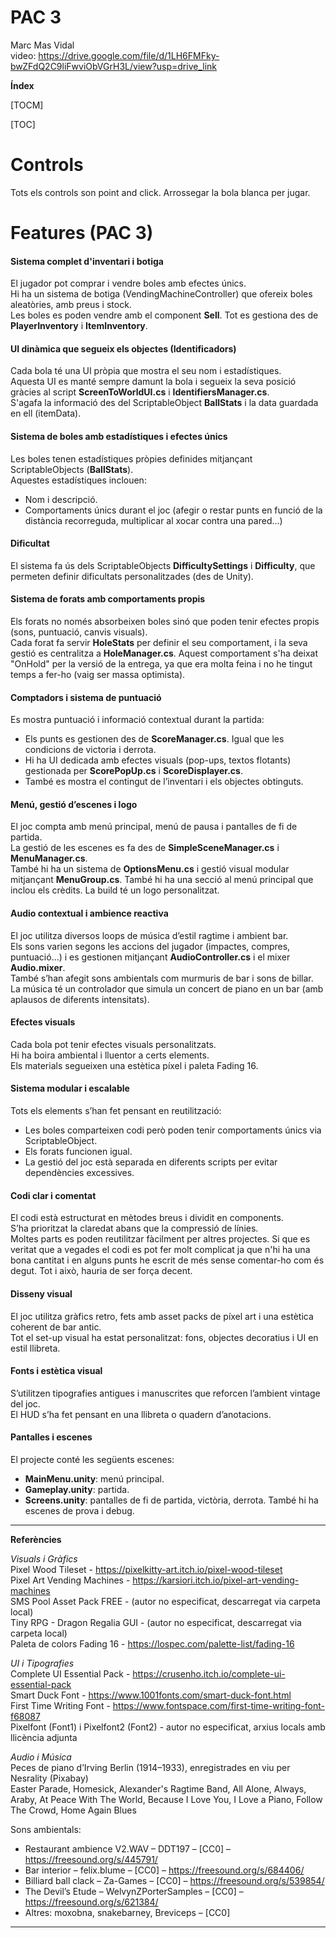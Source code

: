# PAC 3

Marc Mas Vidal  
video: https://drive.google.com/file/d/1LH6FMFky-bwZFdQ2C9liFwviObVGrH3L/view?usp=drive_link

**Índex**

[TOCM]

[TOC]

Controls
=============
Tots els controls son point and click. Arrossegar la bola blanca per jugar.

Features (PAC 3)
=============
#### Sistema complet d'inventari i botiga
El jugador pot comprar i vendre boles amb efectes únics.  
Hi ha un sistema de botiga (VendingMachineController) que ofereix boles aleatòries, amb preus i stock.  
Les boles es poden vendre amb el component **Sell**. Tot es gestiona des de **PlayerInventory** i **ItemInventory**.

#### UI dinàmica que segueix els objectes (Identificadors)
Cada bola té una UI pròpia que mostra el seu nom i estadístiques.  
Aquesta UI es manté sempre damunt la bola i segueix la seva posició gràcies al script **ScreenToWorldUI.cs** i **IdentifiersManager.cs**.  
S'agafa la informació des del ScriptableObject **BallStats** i la data guardada en ell (itemData).

#### Sistema de boles amb estadístiques i efectes únics
Les boles tenen estadístiques pròpies definides mitjançant ScriptableObjects (**BallStats**).  
Aquestes estadístiques inclouen:
- Nom i descripció.
- Comportaments únics durant el joc (afegir o restar punts en funció de la distància recorreguda, multiplicar al xocar contra una pared...)

#### Dificultat
El sistema fa ús dels ScriptableObjects **DifficultySettings** i **Difficulty**, que permeten definir dificultats personalitzades (des de Unity).

#### Sistema de forats amb comportaments propis
Els forats no només absorbeixen boles sinó que poden tenir efectes propis (sons, puntuació, canvis visuals).  
Cada forat fa servir **HoleStats** per definir el seu comportament, i la seva gestió es centralitza a **HoleManager.cs**.
Aquest comportament s'ha deixat "OnHold" per la versió de la entrega, ya que era molta feina i no he tingut temps a fer-ho (vaig ser massa optimista).

#### Comptadors i sistema de puntuació
Es mostra puntuació i informació contextual durant la partida:
- Els punts es gestionen des de **ScoreManager.cs**. Igual que les condicions de victoria i derrota.
- Hi ha UI dedicada amb efectes visuals (pop-ups, textos flotants) gestionada per **ScorePopUp.cs** i **ScoreDisplayer.cs**.
- També es mostra el contingut de l’inventari i els objectes obtinguts.

#### Menú, gestió d’escenes i logo
El joc compta amb menú principal, menú de pausa i pantalles de fi de partida.  
La gestió de les escenes es fa des de **SimpleSceneManager.cs** i **MenuManager.cs**.  
També hi ha un sistema de **OptionsMenu.cs** i gestió visual modular mitjançant **MenuGroup.cs**.
També hi ha una secció al menú principal que inclou els crèdits.
La build té un logo personalitzat.

#### Audio contextual i ambience reactiva
El joc utilitza diversos loops de música d’estil ragtime i ambient bar.  
Els sons varien segons les accions del jugador (impactes, compres, puntuació...) i es gestionen mitjançant **AudioController.cs** i el mixer **Audio.mixer**.  
També s’han afegit sons ambientals com murmuris de bar i sons de billar.
La música té un controlador que simula un concert de piano en un bar (amb aplausos de diferents intensitats).

#### Efectes visuals
Cada bola pot tenir efectes visuals personalitzats.  
Hi ha boira ambiental i lluentor a certs elements.  
Els materials segueixen una estètica píxel i paleta Fading 16.

#### Sistema modular i escalable
Tots els elements s’han fet pensant en reutilització:
- Les boles comparteixen codi però poden tenir comportaments únics via ScriptableObject.
- Els forats funcionen igual.
- La gestió del joc està separada en diferents scripts per evitar dependències excessives.

#### Codi clar i comentat
El codi està estructurat en mètodes breus i dividit en components.  
S’ha prioritzat la claredat abans que la compressió de línies.  
Moltes parts es poden reutilitzar fàcilment per altres projectes.
Si que es veritat que a vegades el codi es pot fer molt complicat ja que n'hi ha una bona cantitat i en alguns punts he escrit de més sense comentar-ho com és degut. Tot i això, hauria de ser força decent.

#### Disseny visual
El joc utilitza gràfics retro, fets amb asset packs de píxel art i una estètica coherent de bar antic.  
Tot el set-up visual ha estat personalitzat: fons, objectes decoratius i UI en estil llibreta.

#### Fonts i estètica visual
S’utilitzen tipografies antigues i manuscrites que reforcen l’ambient vintage del joc.  
El HUD s’ha fet pensant en una llibreta o quadern d’anotacions.

#### Pantalles i escenes
El projecte conté les següents escenes:
- **MainMenu.unity**: menú principal.
- **Gameplay.unity**: partida.
- **Screens.unity**: pantalles de fi de partida, victòria, derrota.
També hi ha escenes de prova i debug.

---

**Referències**

*Visuals i Gràfics*  
Pixel Wood Tileset - https://pixelkitty-art.itch.io/pixel-wood-tileset  
Pixel Art Vending Machines - https://karsiori.itch.io/pixel-art-vending-machines  
SMS Pool Asset Pack FREE - (autor no especificat, descarregat via carpeta local)  
Tiny RPG - Dragon Regalia GUI - (autor no especificat, descarregat via carpeta local)  
Paleta de colors Fading 16 - https://lospec.com/palette-list/fading-16

*UI i Tipografies*  
Complete UI Essential Pack - https://crusenho.itch.io/complete-ui-essential-pack  
Smart Duck Font - https://www.1001fonts.com/smart-duck-font.html  
First Time Writing Font - https://www.fontspace.com/first-time-writing-font-f68087  
Pixelfont (Font1) i Pixelfont2 (Font2) - autor no especificat, arxius locals amb llicència adjunta

*Audio i Música*  
Peces de piano d’Irving Berlin (1914–1933), enregistrades en viu per Nesrality (Pixabay)  
Easter Parade, Homesick, Alexander's Ragtime Band, All Alone, Always, Araby, At Peace With The World, Because I Love You, I Love a Piano, Follow The Crowd, Home Again Blues

Sons ambientals:  
- Restaurant ambience V2.WAV – DDT197 – [CC0] – https://freesound.org/s/445791/  
- Bar interior – felix.blume – [CC0] – https://freesound.org/s/684406/  
- Billiard ball clack – Za-Games – [CC0] – https://freesound.org/s/539854/  
- The Devil’s Etude – WelvynZPorterSamples – [CC0] – https://freesound.org/s/621384/  
- Altres: moxobna, snakebarney, Breviceps – [CC0]
---